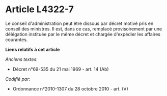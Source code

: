 # Article L4322-7

Le conseil d'administration peut être dissous par décret motivé pris en conseil des ministres. Il est, dans ce cas, remplacé
provisoirement par une délégation instituée par le même décret et chargée d'expédier les affaires courantes.

**Liens relatifs à cet article**

_Anciens textes_:

  - Décret n°69-535 du 21 mai 1969 - art. 14 (Ab)

_Codifié par_:

  - Ordonnance n°2010-1307 du 28 octobre 2010 - art. (V)
